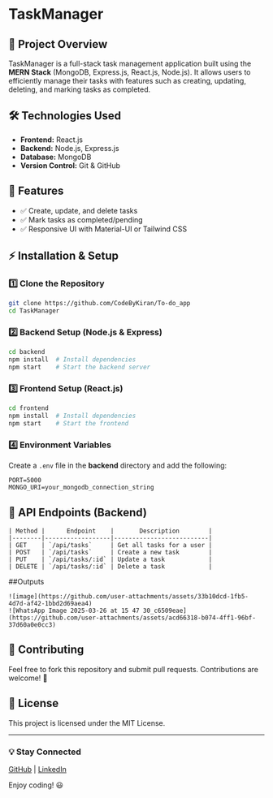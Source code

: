 # TaskManager

## 📌 Project Overview
TaskManager is a full-stack task management application built using the **MERN Stack** (MongoDB, Express.js, React.js, Node.js). It allows users to efficiently manage their tasks with features such as creating, updating, deleting, and marking tasks as completed.

## 🛠️ Technologies Used
- **Frontend:** React.js
- **Backend:** Node.js, Express.js
- **Database:** MongoDB 
- **Version Control:** Git & GitHub

## 🚀 Features
- ✅ Create, update, and delete tasks
- ✅ Mark tasks as completed/pending
- ✅ Responsive UI with Material-UI or Tailwind CSS

## ⚡ Installation & Setup
### 1️⃣ Clone the Repository
```bash
git clone https://github.com/CodeByKiran/To-do_app
cd TaskManager
```

### 2️⃣ Backend Setup (Node.js & Express)
```bash
cd backend
npm install  # Install dependencies
npm start    # Start the backend server
```

### 3️⃣ Frontend Setup (React.js)
```bash
cd frontend
npm install  # Install dependencies
npm start    # Start the frontend
```

### 4️⃣ Environment Variables
Create a `.env` file in the **backend** directory and add the following:
```
PORT=5000
MONGO_URI=your_mongodb_connection_string
```

## 📜 API Endpoints (Backend)
```
| Method |      Endpoint    |       Description        |
|--------|------------------|--------------------------|
| GET    | `/api/tasks`     | Get all tasks for a user |
| POST   | `/api/tasks`     | Create a new task        |
| PUT    | `/api/tasks/:id` | Update a task            |
| DELETE | `/api/tasks/:id` | Delete a task            |
```


##Outputs 
```
![image](https://github.com/user-attachments/assets/33b10dcd-1fb5-4d7d-af42-1bbd2d69aea4)
![WhatsApp Image 2025-03-26 at 15 47 30_c6509eae](https://github.com/user-attachments/assets/acd66318-b074-4ff1-96bf-37d60a0e0cc3)
```

## 🤝 Contributing
Feel free to fork this repository and submit pull requests. Contributions are welcome! 🚀

## 📄 License
This project is licensed under the MIT License.

---
### 💡 Stay Connected
[GitHub](https://github.com/CodeByKiran) | [LinkedIn](www.linkedin.com/in/saikiransalani)

Enjoy coding! 😃

